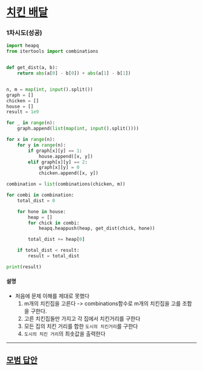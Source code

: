 # [치킨 배달](https://www.acmicpc.net/problem/15686)

### 1차시도(성공)

```python
import heapq
from itertools import combinations


def get_dist(a, b):
    return abs(a[0] - b[0]) + abs(a[1] - b[1])


n, m = map(int, input().split())
graph = []
chicken = []
house = []
result = 1e9

for _ in range(n):
    graph.append(list(map(int, input().split())))

for x in range(n):
    for y in range(n):
        if graph[x][y] == 1:
            house.append([x, y])
        elif graph[x][y] == 2:
            graph[x][y] = 0
            chicken.append([x, y])

combination = list(combinations(chicken, m))

for combi in combination:
    total_dist = 0

    for hone in house:
        heap = []
        for chick in combi:
            heapq.heappush(heap, get_dist(chick, hone))

        total_dist += heap[0]

    if total_dist < result:
        result = total_dist

print(result)
```

#### 설명

- 처음에 문제 이해를 제대로 못했다
    1. m개의 치킨집을 고른다 -> combinations함수로 m개의 치킨집을 고를 조합을 구한다.
    1. 고른 치킨집들만 가지고 각 집에서 치킨거리를 구한다
    1. 모든 집의 치킨 거리를 합한 `도시의 치킨거리`를 구한다
    1. `도시의 치킨 거리`의 최솟값을 출력한다

---

## [모범 답안](https://github.com/ndb796/python-for-coding-test/blob/master/12/7.py)

```python

```